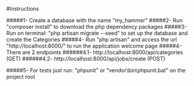 #Instructions

#####1- Create a database with the name "my_hammer"
#####2- Run "composer install" to download the php dependency packages
#####3- Run on terminal: "php artisan migrate --seed" to set up the database and create the Categories
#####4- Run "php artisan" and access the url "http://localhost:8000/" to run the application welcome page
#####4- There are 2 endpoints
######4.1- http://localhost:8000/api/categories (GET)
######4.2- http://localhost:8000/api/jobs/create (POST)

#####5- For tests just run: "phpunit" or "vendor\bin\phpunit.bat" on the project root